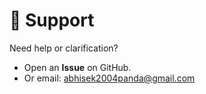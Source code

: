 # 💬 Support

Need help or clarification?

- Open an **Issue** on GitHub.
- Or email: abhisek2004panda@gmail.com
